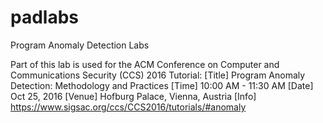 # padlabs
Program Anomaly Detection Labs

Part of this lab is used for the ACM Conference on Computer and Communications Security (CCS) 2016 Tutorial:
[Title] Program Anomaly Detection: Methodology and Practices
[Time]  10:00 AM - 11:30 AM
[Date]  Oct 25, 2016
[Venue] Hofburg Palace, Vienna, Austria
[Info]  https://www.sigsac.org/ccs/CCS2016/tutorials/#anomaly
